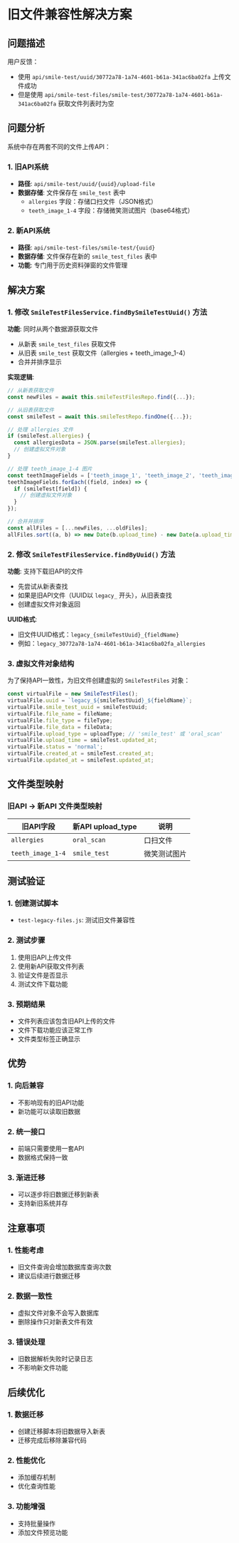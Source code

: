 # 旧文件兼容性解决方案

## 问题描述

用户反馈：
- 使用 `api/smile-test/uuid/30772a78-1a74-4601-b61a-341ac6ba02fa` 上传文件成功
- 但是使用 `api/smile-test-files/smile-test/30772a78-1a74-4601-b61a-341ac6ba02fa` 获取文件列表时为空

## 问题分析

系统中存在两套不同的文件上传API：

### 1. 旧API系统
- **路径**: `api/smile-test/uuid/{uuid}/upload-file`
- **数据存储**: 文件保存在 `smile_test` 表中
  - `allergies` 字段：存储口扫文件（JSON格式）
  - `teeth_image_1-4` 字段：存储微笑测试图片（base64格式）

### 2. 新API系统
- **路径**: `api/smile-test-files/smile-test/{uuid}`
- **数据存储**: 文件保存在新的 `smile_test_files` 表中
- **功能**: 专门用于历史资料弹窗的文件管理

## 解决方案

### 1. 修改 `SmileTestFilesService.findBySmileTestUuid()` 方法

**功能**: 同时从两个数据源获取文件
- 从新表 `smile_test_files` 获取文件
- 从旧表 `smile_test` 获取文件（allergies + teeth_image_1-4）
- 合并并排序显示

**实现逻辑**:
```typescript
// 从新表获取文件
const newFiles = await this.smileTestFilesRepo.find({...});

// 从旧表获取文件
const smileTest = await this.smileTestRepo.findOne({...});

// 处理 allergies 文件
if (smileTest.allergies) {
  const allergiesData = JSON.parse(smileTest.allergies);
  // 创建虚拟文件对象
}

// 处理 teeth_image_1-4 图片
const teethImageFields = ['teeth_image_1', 'teeth_image_2', 'teeth_image_3', 'teeth_image_4'];
teethImageFields.forEach((field, index) => {
  if (smileTest[field]) {
    // 创建虚拟文件对象
  }
});

// 合并并排序
const allFiles = [...newFiles, ...oldFiles];
allFiles.sort((a, b) => new Date(b.upload_time) - new Date(a.upload_time));
```

### 2. 修改 `SmileTestFilesService.findByUuid()` 方法

**功能**: 支持下载旧API的文件
- 先尝试从新表查找
- 如果是旧API文件（UUID以 `legacy_` 开头），从旧表查找
- 创建虚拟文件对象返回

**UUID格式**:
- 旧文件UUID格式：`legacy_{smileTestUuid}_{fieldName}`
- 例如：`legacy_30772a78-1a74-4601-b61a-341ac6ba02fa_allergies`

### 3. 虚拟文件对象结构

为了保持API一致性，为旧文件创建虚拟的 `SmileTestFiles` 对象：

```typescript
const virtualFile = new SmileTestFiles();
virtualFile.uuid = `legacy_${smileTestUuid}_${fieldName}`;
virtualFile.smile_test_uuid = smileTestUuid;
virtualFile.file_name = fileName;
virtualFile.file_type = fileType;
virtualFile.file_data = fileData;
virtualFile.upload_type = uploadType; // 'smile_test' 或 'oral_scan'
virtualFile.upload_time = smileTest.updated_at;
virtualFile.status = 'normal';
virtualFile.created_at = smileTest.created_at;
virtualFile.updated_at = smileTest.updated_at;
```

## 文件类型映射

### 旧API → 新API 文件类型映射

| 旧API字段 | 新API upload_type | 说明 |
|-----------|------------------|------|
| `allergies` | `oral_scan` | 口扫文件 |
| `teeth_image_1-4` | `smile_test` | 微笑测试图片 |

## 测试验证

### 1. 创建测试脚本
- `test-legacy-files.js`: 测试旧文件兼容性

### 2. 测试步骤
1. 使用旧API上传文件
2. 使用新API获取文件列表
3. 验证文件是否显示
4. 测试文件下载功能

### 3. 预期结果
- 文件列表应该包含旧API上传的文件
- 文件下载功能应该正常工作
- 文件类型标签正确显示

## 优势

### 1. 向后兼容
- 不影响现有的旧API功能
- 新功能可以读取旧数据

### 2. 统一接口
- 前端只需要使用一套API
- 数据格式保持一致

### 3. 渐进迁移
- 可以逐步将旧数据迁移到新表
- 支持新旧系统并存

## 注意事项

### 1. 性能考虑
- 旧文件查询会增加数据库查询次数
- 建议后续进行数据迁移

### 2. 数据一致性
- 虚拟文件对象不会写入数据库
- 删除操作只对新表文件有效

### 3. 错误处理
- 旧数据解析失败时记录日志
- 不影响新文件功能

## 后续优化

### 1. 数据迁移
- 创建迁移脚本将旧数据导入新表
- 迁移完成后移除兼容代码

### 2. 性能优化
- 添加缓存机制
- 优化查询性能

### 3. 功能增强
- 支持批量操作
- 添加文件预览功能
